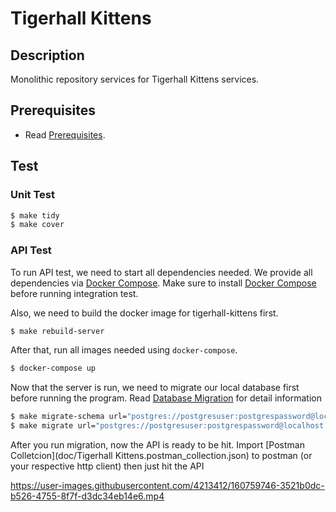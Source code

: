 # Tigerhall Kittens

## Description

Monolithic repository services for Tigerhall Kittens services.

## Prerequisites
- Read [Prerequisites](doc/PREREQUISITES.md).

## Test

### Unit Test

```sh
$ make tidy
$ make cover
```

### API Test

To run API test, we need to start all dependencies needed. We provide all dependencies via [Docker Compose](https://docs.docker.com/compose/).
Make sure to install [Docker Compose](https://docs.docker.com/compose/install/) before running integration test.

Also, we need to build the docker image for tigerhall-kittens first.

```sh
$ make rebuild-server
```

After that, run all images needed using `docker-compose`.

```sh
$ docker-compose up
```

Now that the server is run, we need to migrate our local database first before running the program. Read [Database Migration](doc/DATABASE_MIGRATION.md) for detail information

```sh
$ make migrate-schema url="postgres://postgresuser:postgrespassword@localhost:5432/tigerhall"
$ make migrate url="postgres://postgresuser:postgrespassword@localhost:5432/tigerhall" module=sighting
```

After you run migration, now the API is ready to be hit. Import [Postman Colletcion](doc/Tigerhall Kittens.postman_collection.json) to postman (or your respective http client) then just hit the API

https://user-images.githubusercontent.com/4213412/160759746-3521b0dc-b526-4755-8f7f-d3dc34eb14e6.mp4

